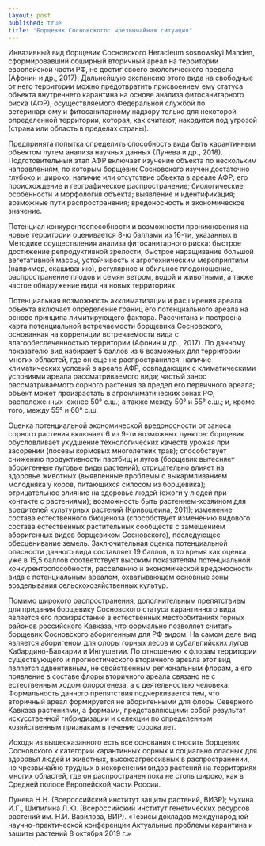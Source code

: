 ```yaml
---
layout: post
published: true
title: "Борщевик Сосновского: чрезвычайная ситуация"
---
```


Инвазивный вид борщевик Сосновского Heracleum sosnowskyi Manden, сформировавший обширный вторичный ареал на территории европейской части РФ, не достиг своего экологического предела (Афонин и др., 2017). Дальнейшую экспансию этого вида на свободные от него территории можно предотвратить присвоением ему статуса объекта внутреннего карантина на основе анализа фитосанитарного риска (АФР), осуществляемого Федеральной службой по ветеринарному и фитосанитарному надзору только для некоторой определенной территории, которая, как считают, находится под угрозой (страна или область в пределах страны).

Предпринята попытка определить способность вида быть карантинным объектом путем анализа научных данных (Лунева и др., 2018). Подготовительный этап АФР включает изучение объекта по нескольким направлениям, по которым борщевик Сосновского изучен достаточно глубоко и широко: наличие или отсутствие объекта в ареале АФР; его происхождение и географическое распространение; биологические особенности и морфология объекта; выявление и идентификация; возможные пути распространения; вредоносность и экономическое значение.

Потенциал конкурентоспособности и возможности проникновения на новые территории оценивается 8-ю баллами из 16-ти, указанных в Методике осуществления анализа фитосанитарного риска: быстрое достижение репродуктивной зрелости, быстрое наращивание большой вегетативной массы, устойчивость к агротехническим мероприятиям (например, скашиванию), регулярное и обильное плодоношение, распространение плодов и семян ветром, водой и животными, а также частое обнаружение вида на новых территориях.

Потенциальная возможность акклиматизации и расширения ареала объекта включает определение границ его потенциального ареала на основе принципа лимитирующего фактора. Рассчитана и построена карта потенциальной встречаемости борщевика Сосновского, основанная на корреляции встречаемости вида с влагообеспеченностью территории (Афонин и др., 2017). По данному показателю вид набирает 5 баллов из 6 возможных для территории многих областей, где он еще не распространился: наличие климатических условий в ареале АФР, совпадающих с климатическими условиями ареала рассматриваемого вида; частый занос рассматриваемого сорного растения за предел его первичного ареала; объект может произрастать в агроклиматических зонах РФ, расположенных южнее 50° с.ш.; а также между 50° и 55° с.ш.; и, кроме того, между 55° и 60° с.ш.

Оценка потенциальной экономической вредоносности от заноса сорного растения включает 6 из 9-ти возможных пунктов: борщевик обусловливает ухудшение технологических качеств урожая при засорении (посевы кормовых многолетних трав); способствует снижению продуктивности пастбищ и лугов (борщевик вытесняет аборигенные луговые виды растений); отрицательно влияет на здоровье животных (выявленные проблемы с выкармливанием молодняка у коров, питающихся силосом из борщевика); отрицательное влияние на здоровье людей (ожоги у людей при контакте с растениями); возможность быть растением-хозяином для вредителей культурных растений (Кривошеина, 2011); изменение состава естественного биоценоза (способствует изменению видового состава естественных растительных сообществ с замещением аборигенных видов борщевиком Сосновского), последующее обесценивание земель. Заключительная оценка потенциальной опасности данного вида составляет 19 баллов, в то время как оценка уже в 15,5 баллов соответствует высоким показателям потенциальной конкурентоспособности, расселению и экономической вредоносности вида с потенциальным ареалом, охватывающем основные зоны возделывания сельскохозяйственных культур.

Помимо широкого распространения, дополнительным препятствием для придания борщевику Сосновского статуса карантинного вида является его произрастание в естественных местообитаниях горных районов российского Кавказа, что формально позволяет считать борщевик Сосновского аборигенным для РФ видом. На самом деле вид является аборигеном для флоры горных лесов и субальпийских лугов Кабардино-Балкарии и Ингушетии. По отношению к флорам территории существующего и прогностического вторичного ареала этот вид является адвентивным, не свойственным региональным флорам, а его появление в составе флоры вторичного ареала связано не с естественным ходом флорогенеза, а с деятельностью человека. Формальность данного препятствия подчеркивается тем, что вторичный ареал формируется не аборигенными для флоры Северного Кавказа растениями, а формами, представляющими собой результат искусственной гибридизации и селекции по определенным хозяйственным признакам в течение сорока лет.

Исходя из вышесказанного есть все основания относить борщевик Сосновского к категории карантинных сорных и социально опасных для здоровья людей и животных, высокоагрессивных в распространении, но чрезвычайно трудных в искоренении видов растений на территориях многих областей, где он распространен пока не столь широко, как в Средней полосе Европейской части России.

Лунева Н.Н. (Всероссийский институт защиты растений, ВИЗР); Чухина И.Г., Шипилина Л.Ю. (Всероссийский институт генетических ресурсов растений им. Н.И. Вавилова, ВИР).
«Тезисы докладов международной научно-практической конференции Актуальные проблемы карантина и защиты растений 8 октября 2019 г.»
